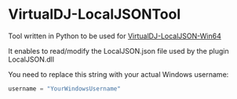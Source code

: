# VirtualDJ-LocalJSONTool

Tool written in Python to be used for [VirtualDJ-LocalJSON-Win64](https://github.com/DJCEL/VirtualDJ-LocalJSON-Win64)

It enables to read/modify the LocalJSON.json file used by the plugin LocalJSON.dll

You need to replace this string with your actual Windows username:
```python
username = "YourWindowsUsername"
```
